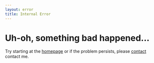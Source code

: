 ```yaml
---
layout: error
title: Internal Error
---
```


# Uh-oh, something bad happened...

Try starting at the [homepage](http://jessefulton.com) or if the problem persists, please [contact](http://jessefulton.com/contact) contact me.
